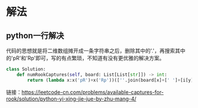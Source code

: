 # 解法  

## python一行解决  

代码的思想就是将二维数组摊开成一条字符串之后，删除其中的'.'，再搜索其中的'pR'和'Rp'即可，写的有点繁琐，不知道有没有更优雅的解决方案。  

```py
class Solution:
    def numRookCaptures(self, board: List[List[str]]) -> int:
        return (lambda x:x('pR')+x('Rp'))([''.join(board[x]+[' ']+[i[y] for i in board]).replace('.','') for x in range(8) for y in range(8) if board[x][y]=='R'][0].count)
```

链接：https://leetcode-cn.com/problems/available-captures-for-rook/solution/python-yi-xing-jie-jue-by-zhu-mang-4/



